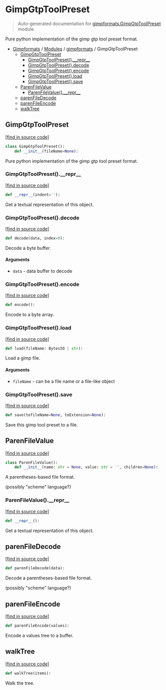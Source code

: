# GimpGtpToolPreset

> Auto-generated documentation for [gimpformats.GimpGtpToolPreset](../../gimpformats/GimpGtpToolPreset.py) module.

Pure python implementation of the gimp gtp tool preset format.

- [Gimpformats](../README.md#gimpformats-index) / [Modules](../README.md#gimpformats-modules) / [gimpformats](index.md#gimpformats) / GimpGtpToolPreset
    - [GimpGtpToolPreset](#gimpgtptoolpreset)
        - [GimpGtpToolPreset().\_\_repr\_\_](#gimpgtptoolpreset__repr__)
        - [GimpGtpToolPreset().decode](#gimpgtptoolpresetdecode)
        - [GimpGtpToolPreset().encode](#gimpgtptoolpresetencode)
        - [GimpGtpToolPreset().load](#gimpgtptoolpresetload)
        - [GimpGtpToolPreset().save](#gimpgtptoolpresetsave)
    - [ParenFileValue](#parenfilevalue)
        - [ParenFileValue().\_\_repr\_\_](#parenfilevalue__repr__)
    - [parenFileDecode](#parenfiledecode)
    - [parenFileEncode](#parenfileencode)
    - [walkTree](#walktree)

## GimpGtpToolPreset

[[find in source code]](../../gimpformats/GimpGtpToolPreset.py#L116)

```python
class GimpGtpToolPreset():
    def __init__(fileName=None):
```

Pure python implementation of the gimp gtp tool preset format.

### GimpGtpToolPreset().\_\_repr\_\_

[[find in source code]](../../gimpformats/GimpGtpToolPreset.py#L168)

```python
def __repr__(indent=''):
```

Get a textual representation of this object.

### GimpGtpToolPreset().decode

[[find in source code]](../../gimpformats/GimpGtpToolPreset.py#L140)

```python
def decode(data, index=0):
```

Decode a byte buffer.

#### Arguments

- `data` - data buffer to decode

### GimpGtpToolPreset().encode

[[find in source code]](../../gimpformats/GimpGtpToolPreset.py#L148)

```python
def encode():
```

Encode to a byte array.

### GimpGtpToolPreset().load

[[find in source code]](../../gimpformats/GimpGtpToolPreset.py#L125)

```python
def load(fileName: BytesIO | str):
```

Load a gimp file.

#### Arguments

- `fileName` - can be a file name or a file-like object

### GimpGtpToolPreset().save

[[find in source code]](../../gimpformats/GimpGtpToolPreset.py#L152)

```python
def save(tofileName=None, toExtension=None):
```

Save this gimp tool preset to a file.

## ParenFileValue

[[find in source code]](../../gimpformats/GimpGtpToolPreset.py#L11)

```python
class ParenFileValue():
    def __init__(name: str = None, value: str = '', children=None):
```

A parentheses-based file format.

(possibly "scheme" language?)

### ParenFileValue().\_\_repr\_\_

[[find in source code]](../../gimpformats/GimpGtpToolPreset.py#L50)

```python
def __repr__():
```

Get a textual representation of this object.

## parenFileDecode

[[find in source code]](../../gimpformats/GimpGtpToolPreset.py#L68)

```python
def parenFileDecode(data):
```

Decode a parentheses-based file format.

(possibly "scheme" language?)

## parenFileEncode

[[find in source code]](../../gimpformats/GimpGtpToolPreset.py#L102)

```python
def parenFileEncode(values):
```

Encode a values tree to a buffer.

## walkTree

[[find in source code]](../../gimpformats/GimpGtpToolPreset.py#L78)

```python
def walkTree(items):
```

Walk the tree.
